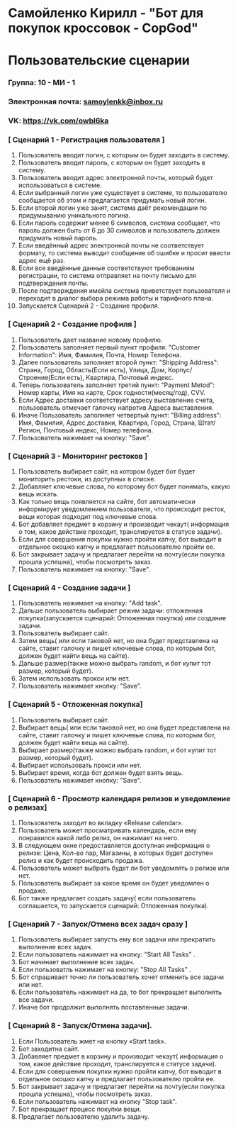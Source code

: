 # Самойленко Кирилл - "Бот для покупок кроссовок - CopGod"
# Пользовательские сценарии
	
### Группа: 10 - МИ - 1
### Электронная почта: samoylenkk@inbox.ru
### VK: https://vk.com/owbl6ka

### [ Сценарий 1 - Регистрация пользователя ]
	
1. Пользователь вводит логин, с которым он будет заходить в систему.
2. Пользователь вводит пароль, с которым он будет заходить в систему.
3. Пользователь вводит адрес электронной почты, который будет использоваться в системе.
4. Если выбранный логин уже существует в системе, то пользователю сообщается об этом и предлагается придумать новый логин.
5. Если второй логин уже занят, система даёт рекомендации по придумыванию уникального логина.
6. Если пароль содержит менее 6 символов, система сообщает, что пароль должен быть от 6 до 30 символов и пользователь должен придумать новый пароль.
7. Если введённый адрес электронной почты не соответствует формату, то система выводит сообщение об ошибке и просит ввести адрес ещё раз.
8. Если все введённые данные соответствуют требованиям регистрации, то система отправляет на почту письмо для подтверждения почты.
9. После подтверждения имейла система приветствует пользователя и переходит в диалог выбора режима работы и тарифного плана.
10. Запускается Сценарий 2 - Создание профиля.
	
	
### [ Сценарий 2 - Создание профиля ]
	
1. Пользователь дает название новому профилю.
2. Пользователь заполняет первый пункт профиля: "Customer Information": Имя, Фамилия, Почта, Номер Телефона.
3. Далее пользователь заполняет второй пункт: "Shipping Address": Страна, Город, Область(Если есть), Улица, Дом, Корпус/ Строение(Если есть), Квартира, Почтовый индекс.
4. Теперь пользователь заполняет третий пункт: "Payment Metod": Номер карты, Имя на карте, Срок годности(месяц/год), CVV.
5. Если Адрес доставки соответствует адресу выставление счета, пользователь отмечает галочку напротив Адреса выставления.
6. Иначе Пользователь заполняет четвертый пункт: "Billing address": Имя, Фамилия, Адрес доставки, Квартира, Город, Страна, Штат/Регион, Почтовый индекс, Номер телефона. 
7. Пользователь нажимает на кнопку: "Save".
	
### [ Сценарий 3 - Мониторинг рестоков ]
	
1. Пользователь выбирает сайт, на котором будет бот будет мониторить рестоки, из доступных в списке.
2. Добавляет ключевые слова, по которому бот будет понимать, какую вещь искать.
3. Как только вещь появляется на сайте, бот автоматически информирует уведомлением пользователя, что происходит ресток, вещи которая подходит под ключевые слова.
4. Бот добавляет предмет в корзину и производит чекаут( информация о том, какое действие проходит, транслируется в статусе задачи).
5. Если для совершения покупки нужно пройти капчу, бот выводит в отдельное окошко капчу и предлагает пользователю пройти ее.
5. Бот закрывает задачу и предлагает перейти на почту(если покупка прошла успешна), чтобы посмотреть заказ.
6. Пользователь нажимает на кнопку: "Save".
	
### [ Сценарий 4 - Создание задачи ]
	
1. Пользователь нажимает на кнопку: "Add task".
2. Дальше пользователь выбирает режим задачи: отложенная покупка(запускается сценарий: Отложенная покупка) или создание задачи.
2. Пользователь выбирает сайт.
3. Затем вещь( или если таковой нет, но она будет представлена на сайте, ставит галочку и пишет ключевые слова, по которым бот, должен будет найти вещь на сайте).
4. Дальше размер(также можно выбрать random, и бот купит тот размер, который будет).
5. Затем использовать прокси или нет.
6. Пользователь нажимает кнопку: "Save". 
	
	
### [ Сценарий 5 - Отложенная покупка]
	
1. Пользователь выбирает сайт.
2. Выбирает вещь( или если таковой нет, но она будет представлена на сайте, ставит галочку и пишет ключевые слова, по которым бот, должен будет найти вещь на сайте).
3. Выбирает размер(также можно выбрать random, и бот купит тот размер, который будет).
4. Выбирает использовать прокси или нет.
5. Выбирает время, когда бот должен будет взять вещь.
6. Пользователь нажимает кнопку: "Save". 
	
### [ Сценарий 6 - Просмотр календаря релизов и уведомление о релизах]
	
1. Пользователь заходит во вкладку «Release calendar».
2. Пользователь может просматривать календарь, если ему понравился какой либо релиз, он нажимает на него.
3. В следующем окне предоставляется доступная информация о релизе: Цена, Кол-во пар, Магазины, в которых будет доступен релиз и как будет происходить продажа.
4. Пользователь может выбрать будет ли бот уведомлять о релизе или нет.
5. Пользователь выбирает за какое время он будет уведомлен о продаже.
6. Бот также предлагает создать задачу( если пользователь соглашается, то запускается сценарий: Отложенная покупка).

### [ Сценарий 7 - Запуск/Отмена всех задач сразу ]
	
1. Пользователь выбирает запусть ему все задачи или прекратить выполнение всех задач.
2. Если пользователь нажимает на кнопку: "Start All Tasks" .
3. Бот начинает выполнение всех задач.
4. Если пользоватль нажимает на кнопку: "Stop All Tasks" .
5. Бот спрашивает точно ли пользователь хочет отменить все задачи или нет.
6. Если пользователь нажимает на да, то бот прекращает выполнять все задачи.
7. Иначе бот продолжит выполнять поставленные задачи.

	
### [ Сценарий 8 - Запуск/Отмена задачи].
	
1. Если Пользователь жмет на кнопку «Start task».
2. Бот заходитна сайт.
3. Добавляет предмет в корзину и производит чекаут( информация о том, какое действие проходит, транслируется в статусе задачи).
4. Если для совершения покупки нужно пройти капчу, бот выводит в отдельное окошко капчу и предлагает пользователю пройти ее.
5. Бот закрывает задачу и предлагает перейти на почту(если покупка прошла успешна), чтобы посмотреть заказ.
6. Если пользователь нажимает на кнопку "Stop task".
7. Бот прекращает процесс покупки вещи.
8. Предлагает пользователю удалить задачу.
